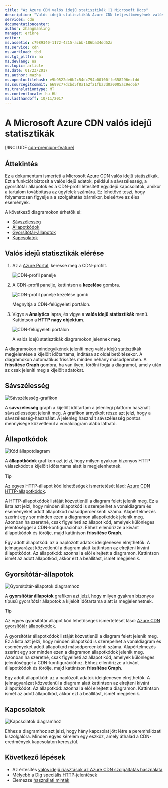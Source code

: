 ```yaml
---
title: "Az Azure CDN valós idejű statisztikák |} Microsoft Docs"
description: "Valós idejű statisztikák Azure CDN teljesítményének valós idejű adatokat biztosít, amikor a tartalom továbbítása az ügyfelek számára."
services: cdn
documentationcenter: 
author: zhangmanling
manager: erikre
editor: 
ms.assetid: c7989340-1172-4315-acbb-186ba34dd52a
ms.service: cdn
ms.workload: tbd
ms.tgt_pltfrm: na
ms.devlang: na
ms.topic: article
ms.date: 01/23/2017
ms.author: mazha
ms.openlocfilehash: e9b9522de6b2c54dc794b00100ffe358296ecfdd
ms.sourcegitcommit: 6699c77dcbd5f8a1a2f21fba3d0a0005ac9ed6b7
ms.translationtype: MT
ms.contentlocale: hu-HU
ms.lasthandoff: 10/11/2017
---
```

# <a name="real-time-stats-in-microsoft-azure-cdn"></a>A Microsoft Azure CDN valós idejű statisztikák
[!INCLUDE [cdn-premium-feature](../../includes/cdn-premium-feature.md)]

## <a name="overview"></a>Áttekintés
Ez a dokumentum ismerteti a Microsoft Azure CDN valós idejű statisztikák.  Ezt a funkciót biztosít a valós idejű adatok, például a sávszélesség, a gyorsítótár állapotok és a CDN-profil létesített egyidejű kapcsolatok, amikor a tartalom továbbítása az ügyfelek számára. Ez lehetővé teszi, hogy folyamatosan figyelje a a szolgáltatás bármikor, beleértve az éles események.

A következő diagramokon érhetők el:

* [Sávszélesség](#bandwidth)
* [Állapotkódok](#status-codes)
* [Gyorsítótár-állapotok](#cache-statuses)
* [Kapcsolatok](#connections)

## <a name="accessing-real-time-stats"></a>Valós idejű statisztikák elérése
1. Az a [Azure Portal](https://portal.azure.com), keresse meg a CDN-profilt.
   
    ![CDN-profil panelje](./media/cdn-real-time-stats/cdn-profile-blade.png)
2. A CDN-profil panelje, kattintson a **kezelése** gombra.
   
    ![CDN-profil panelje kezelése gomb](./media/cdn-real-time-stats/cdn-manage-btn.png)
   
    Megnyitja a CDN-felügyeleti portálon.
3. Vigye a **Analytics** lapra, és vigye a **valós idejű statisztikák** menü.  Kattintson a **HTTP nagy objektum**.
   
    ![CDN-felügyeleti portálon](./media/cdn-real-time-stats/cdn-premium-portal.png)
   
    A valós idejű statisztikák diagramokon jelennek meg.

A diagramokon mindegyikének jeleníti meg valós idejű statisztikák megjelentése a kijelölt időtartama, indítása az oldal betöltésekor.  A diagramokon automatikus frissítés minden néhány másodpercben.  A **frissítése Graph** gombra, ha van ilyen, törölni fogja a diagramot, amely után az csak jeleníti meg a kijelölt adatokat.

## <a name="bandwidth"></a>Sávszélesség
![Sávszélesség-grafikon](./media/cdn-real-time-stats/cdn-bandwidth.png)

A **sávszélesség** graph a kijelölt időtartam a jelenlegi platform használt sávszélességet jelenít meg. A grafikon árnyékolt része azt jelzi, hogy a sávszélesség-használat. A jelenleg használt sávszélesség pontos mennyisége közvetlenül a vonaldiagram alább látható.

## <a name="status-codes"></a>Állapotkódok
![Kód állapotdiagram](./media/cdn-real-time-stats/cdn-status-codes.png)

A **állapotkódok** grafikon azt jelzi, hogy milyen gyakran bizonyos HTTP válaszkódot a kijelölt időtartama alatt is megjelenhetnek.

> [!TIP]
> Az egyes HTTP-állapot kód lehetőségek ismertetését lásd: [Azure CDN HTTP-állapotkódok](https://msdn.microsoft.com/library/mt759238.aspx).
> 
> 

A HTTP-állapotkódok listáját közvetlenül a diagram felett jelenik meg. Ez a lista azt jelzi, hogy minden állapotkód is szerepelhet a vonaldiagram és eseményeket adott állapotkód másodpercenkénti száma. Alapértelmezés szerint egy sor minden ezen a diagramon állapotkódok jelenik meg. Azonban ha szeretné, csak figyelheti az állapot kód, amelyek különleges jelentőséggel a CDN-konfigurációhoz. Ehhez ellenőrizze a kívánt állapotkódok és törölje, majd kattintson **frissítése Graph**. 

Egy adott állapotkód: az a naplózott adatok ideiglenesen elrejthetők.  A jelmagyarázat közvetlenül a diagram alatt kattintson az elrejteni kívánt állapotkódot. Az állapotkód: azonnal a elől elrejtett a diagramon. Kattintson ismét az adott állapotkód, akkor ezt a beállítást, ismét megjelenik.

## <a name="cache-statuses"></a>Gyorsítótár-állapotok
![Gyorsítótár-állapotok diagramhoz](./media/cdn-real-time-stats/cdn-cache-status.png)

A **gyorsítótár állapotok** grafikon azt jelzi, hogy milyen gyakran bizonyos típusú gyorsítótár állapotok a kijelölt időtartama alatt is megjelenhetnek. 

> [!TIP]
> Az egyes gyorsítótár állapot kód lehetőségek ismertetését lásd: [Azure CDN gyorsítótár állapotkódok](https://msdn.microsoft.com/library/mt759237.aspx).
> 
> 

A gyorsítótár állapotkódok listáját közvetlenül a diagram felett jelenik meg. Ez a lista azt jelzi, hogy minden állapotkód is szerepelhet a vonaldiagram és eseményeket adott állapotkód másodpercenkénti száma. Alapértelmezés szerint egy sor minden ezen a diagramon állapotkódok jelenik meg. Azonban ha szeretné, csak figyelheti az állapot kód, amelyek különleges jelentőséggel a CDN-konfigurációhoz. Ehhez ellenőrizze a kívánt állapotkódok és törölje, majd kattintson **frissítése Graph**. 

Egy adott állapotkód: az a naplózott adatok ideiglenesen elrejthetők.  A jelmagyarázat közvetlenül a diagram alatt kattintson az elrejteni kívánt állapotkódot. Az állapotkód: azonnal a elől elrejtett a diagramon. Kattintson ismét az adott állapotkód, akkor ezt a beállítást, ismét megjelenik.

## <a name="connections"></a>Kapcsolatok
![Kapcsolatok diagramhoz](./media/cdn-real-time-stats/cdn-connections.png)

Ehhez a diagramhoz azt jelzi, hogy hány kapcsolat jött létre a peremhálózati kiszolgálóra. Minden egyes kérelem egy eszköz, amely áthalad a CDN-eredmények kapcsolaton keresztül.

## <a name="next-steps"></a>Következő lépések
* Az értesítés [valós idejű riasztások az Azure CDN szolgáltatás használata](cdn-real-time-alerts.md)
* Mélyebb a Dig [speciális HTTP-jelentések](cdn-advanced-http-reports.md)
* Elemezze [használati minták](cdn-analyze-usage-patterns.md)

